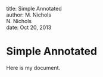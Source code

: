 title:  Simple Annotated  
author: M. Nichols  
        N. Nichols  
date:   Oct 20, 2013  

# Simple Annotated
Here is my document.
